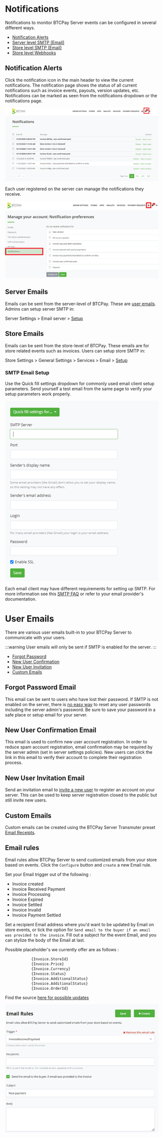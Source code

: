 # Notifications

Notifications to monitor BTCPay Server events can be configured in several different ways.

- [Notification Alerts](#notification-alerts)
- [Server level SMTP (Email)](#server-emails)
- [Store level SMTP (Email)](#store-emails)
- [Store level Webhooks](https://docs.btcpayserver.org/API/Greenfield/v1/#tag/Webhooks)

## Notification Alerts

Click the notification icon in the main header to view the current notifications. The notification page shows the status of all current notifications such as invoice events, payouts, version updates, etc. Notifications can be marked as seen from the notifications dropdown or the notifications page.

![BTCPay Notifications](./img/notifications/notification-page.png "BTCPay Notifications")

Each user registered on the server can manage the notifications they receive.

![BTCPay Manage Notifications](./img/notifications/notification-manage.png "BTCPay Manage Notifications")

## Server Emails

Emails can be sent from the server-level of BTCPay. These are [user emails](#user-emails). Admins can setup server SMTP in:

Server Settings > Email server > [Setup](#smtp-email-setup)

## Store Emails

Emails can be sent from the store-level of BTCPay. These emails are for store related events such as invoices. Users can setup store SMTP in:

Store Settings > General Settings > Services > Email > [Setup](#smtp-email-setup)

### SMTP Email Setup

Use the Quick fill settings dropdown for commonly used email client setup parameters. Send yourself a test email from the same page to verify your setup parameters work properly.

![BTCPay Email SMTP](./img/smtp/smtp-setup.png "BTCPay Email SMTP")

Each email client may have different requirements for setting up SMTP. For more information see this [SMTP FAQ](./FAQ/ServerSettings.md#how-to-configure-smtp-settings-in-btcpay) or refer to your email provider's documentation.

# User Emails

There are various user emails built-in to your BTCPay Server to communicate with your users.

:::warning
User emails will only be sent if SMTP is enabled for the server.
:::

- [Forgot Password](#forgot-password-email)
- [New User Confirmation](#new-user-confirmation-email)
- [New User Invitation](#new-user-invitation-email)
- [Custom Emails](#custom-emails)

## Forgot Password Email

This email can be sent to users who have lost their password. If SMTP is not enabled on the server, there is [no easy way](./FAQ/ServerSettings.md#forgot-btcpay-admin-password) to reset any user passwords including the server admin's password. Be sure to save your password in a safe place or setup email for your server.

## New User Confirmation Email

This email is used to confirm new user account registration. In order to reduce spam account registration, email confirmation may be required by the server admin (set in server settings policies). New users can click the link in this email to verify their account to complete their registration process.

## New User Invitation Email

Send an invitation email to [invite a new user](./FAQ/ServerSettings.md#how-to-add-a-new-user-by-invite) to register an account on your server. This can be used to keep server registration closed to the public but still invite new users.

## Custom Emails
Custom emails can be created using the BTCPay Server Transmuter preset [Email Receipts](https://docs.btcpayserver.org/Transmuter/EmailReceiptsPreset/#transmuter-email-receipts-setup).

## Email rules 

Email rules allow BTCPay Server to send customized emails from your store based on events. 
Click the `Configure` button and `create` a new Email rule. 

Set your Email trigger out of the following : 

* Invoice created
* Invoice Received Payment
* Invoice Processing 
* Invoice Expired 
* Invoice Settled 
* Invoice Invalid
* Invoice Payment Settled

Set a recipient Email address where you'd want to be updated by Email on store events, or tick the option for `Send email to the buyer if an email was provided to the invoice`.
Fill out a subject for the event Email, and you can stylize the body of the Email at last.

Possible placeholder's we currently offer are as follows :

```           
            {Invoice.StoreId}
            {Invoice.Price}
            {Invoice.Currency}
            {Invoice.Status}
            {Invoice.AdditionalStatus}
            {Invoice.AdditionalStatus}
            {Invoice.OrderId}
```
Find the source [here for possible updates](https://github.com/btcpayserver/btcpayserver/blob/master/BTCPayServer/HostedServices/StoreEmailRuleProcessorSender.cs)

![Create new Email rule](./img/FAQ/btcpayemailrule1.jpg) 
